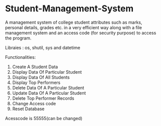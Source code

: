 # Student-Management-System

A management system of college student attributes such as marks, personal details, grades etc.  in a very efficient way along with a file management system and an access code (for security purpose)  to access the program.

Libraies : os, shutil, sys and datetime

Functionalities:
1) Create A Student Data
2) Display Data Of Particular Student
3) Display Data Of All Students
4) Display Top Performers
5) Delete Data Of A Particular Student
6) Update Data Of A Particular Student
7) Delete Top Performer Records
8) Change Access code
9) Reset Database

Acesscode is 55555(can be changed)
